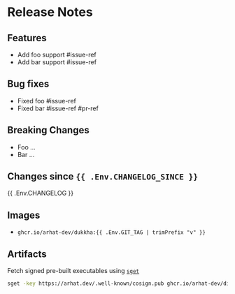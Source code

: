 # Release Notes

## Features

- Add foo support #issue-ref
- Add bar support #issue-ref

## Bug fixes

- Fixed foo #issue-ref
- Fixed bar #issue-ref #pr-ref

## Breaking Changes

- Foo ...
- Bar ...

## Changes since `{{ .Env.CHANGELOG_SINCE }}`

{{ .Env.CHANGELOG }}

## Images

- `ghcr.io/arhat-dev/dukkha:{{ .Env.GIT_TAG | trimPrefix "v" }}`

## Artifacts

Fetch signed pre-built executables using [`sget`](https://github.com/sigstore/cosign#blobs)

```bash
sget -key https://arhat.dev/.well-known/cosign.pub ghcr.io/arhat-dev/dist/dukkha:{{ .Env.GIT_TAG | trimPrefix "v" }}-{KERNEL}-{ARCH}
```
